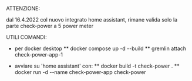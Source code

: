 ATTENZIONE:

dal 16.4.2022 col nuovo integrato home assistant,
rimane valida solo la parte check-power a 5 power meter


UTILI COMANDI:

* per docker desktop
** docker compose up -d --build
** gremlin attach check-power-app-1

* avviare su 'home assistant' con:
** docker build -t check-power .
** docker run -d --name check-power-app check-power